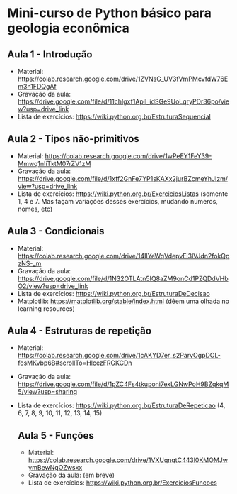 # Mini-curso de Python básico para geologia econômica

## Aula 1 - Introdução

* Material: https://colab.research.google.com/drive/1ZVNsG_UV3fVmPMcvfdW76Em3n1FDQgAf
* Gravação da aula: https://drive.google.com/file/d/11chIgxf1AplI_idSGe9UoLqryPDr36po/view?usp=drive_link
* Lista de exercícios: https://wiki.python.org.br/EstruturaSequencial

## Aula 2 - Tipos não-primitivos

* Material: https://colab.research.google.com/drive/1wPeEY1FeY39-Mmwq1nIiTktM07rZV1zM
* Gravação da aula: https://drive.google.com/file/d/1xff2GnFe7YP1sKAXx2jurBZcmeYhJIzm/view?usp=drive_link
* Lista de exercícios: https://wiki.python.org.br/ExerciciosListas (somente 1, 4 e 7. Mas façam variações desses exercícios, mudando numeros, nomes, etc)

## Aula 3 - Condicionais

* Material: https://colab.research.google.com/drive/14IlYeWqVdepvEi3lVJdn2fokQpzNS-_m
* Gravação da aula: https://drive.google.com/file/d/1N32OTLAtn5IQ8aZM9onCd1PZQDdVHbO2/view?usp=drive_link
* Lista de exercícios: https://wiki.python.org.br/EstruturaDeDecisao
* Matplotlib: https://matplotlib.org/stable/index.html (dêem uma olhada no learning resources)

## Aula 4 - Estruturas de repetição

* Material: https://colab.research.google.com/drive/1cAKYD7er_s2ParvOgpDOL-fosMKvbp6B#scrollTo=HlcezFRGKCDn
* Gravação da aula: https://drive.google.com/file/d/1pZC4Fs4tkuponi7exLGNwPoH9BZqkqM5/view?usp=sharing
* Lista de exercícios: https://wiki.python.org.br/EstruturaDeRepeticao (4, 6, 7, 8, 9, 10, 11, 12, 13, 14, 15)

  ## Aula 5 - Funções

  * Material: https://colab.research.google.com/drive/1VXUqnqtC443l0KMOMJwymBewNgOZwsxx
  * Gravação da aula: (em breve)
  * Lista de exercícios: https://wiki.python.org.br/ExerciciosFuncoes
